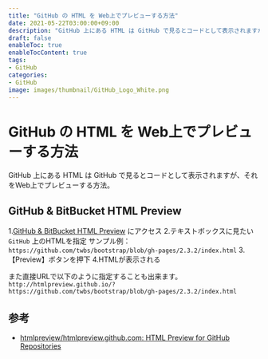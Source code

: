 ```yaml
---
title: "GitHub の HTML を Web上でプレビューする方法"
date: 2021-05-22T03:00:00+09:00
description: "GitHub 上にある HTML は GitHub で見るとコードとして表示されますが、それをWeb上でプレビューする方法。"
draft: false
enableToc: true
enableTocContent: true
tags: 
- GitHub
categories: 
- GitHub
image: images/thumbnail/GitHub_Logo_White.png
---
```


# GitHub の HTML を Web上でプレビューする方法
GitHub 上にある HTML は GitHub で見るとコードとして表示されますが、それをWeb上でプレビューする方法。

## GitHub & BitBucket HTML Preview
1.<a href="https://htmlpreview.github.io/" target="_blank" rel="nofollow noopener">GitHub & BitBucket HTML Preview</a> にアクセス
2.テキストボックスに見たい `GitHub` 上のHTMLを指定
サンプル例：`https://github.com/twbs/bootstrap/blob/gh-pages/2.3.2/index.html`
3.【Preview】ボタンを押下
4.HTMLが表示される

また直接URLで以下のように指定することも出来ます。
`http://htmlpreview.github.io/?https://github.com/twbs/bootstrap/blob/gh-pages/2.3.2/index.html`

## 参考
* <a href="https://github.com/htmlpreview/htmlpreview.github.com" target="_blank" rel="nofollow noopener">htmlpreview/htmlpreview.github.com: HTML Preview for GitHub Repositories</a>